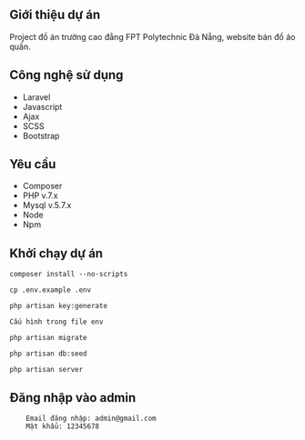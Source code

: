 ## Giới thiệu dự án

Project đồ án trường cao đẳng FPT Polytechnic Đà Nẵng, website bán đồ áo quần.

## Công nghệ sử dụng
- Laravel
- Javascript
- Ajax
- SCSS
- Bootstrap

## Yêu cầu
- Composer
- PHP v.7.x
- Mysql v.5.7.x
- Node
- Npm


## Khởi chạy dự án

```
composer install --no-scripts
```

```
cp .env.example .env
```
```
php artisan key:generate
```

```
Cấu hình trong file env
```

```
php artisan migrate
```

```
php artisan db:seed
```

```
php artisan server
```

## Đăng nhập vào admin

```
    Email đăng nhập: admin@gmail.com
    Mật khẩu: 12345678
```


